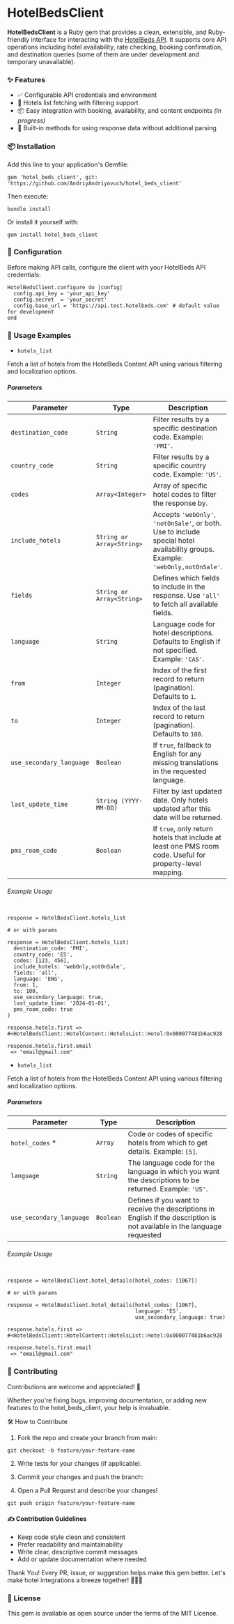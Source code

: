 # HotelBedsClient

**HotelBedsClient** is a Ruby gem that provides a clean, extensible, and Ruby-friendly interface for interacting with the [HotelBeds API](https://developer.hotelbeds.com/). It supports core API operations including hotel availability, rate checking, booking confirmation, and destination queries (some of them are under development and temporary unavailable).

### ✨ Features

- ✅ Configurable API credentials and environment
- 🏨 Hotels list fetching with filtering support
- 📦 Easy integration with booking, availability, and content endpoints *(in progress)*
- 🧩 Built-in methods for using response data without additional parsing
### 📦 Installation

Add this line to your application's Gemfile:

```
gem 'hotel_beds_client', git: 'https://github.com/AndriyAndriyovuch/hotel_beds_client'
```
Then execute:


```
bundle install
```

Or install it yourself with:


```
gem install hotel_beds_client
```

### 🔧 Configuration

Before making API calls, configure the client with your HotelBeds API credentials:


```
HotelBedsClient.configure do |config|
  config.api_key = 'your_api_key'
  config.secret  = 'your_secret'
  config.base_url = 'https://api.test.hotelbeds.com' # default value for development
end
```

### 🚀 Usage Examples

- `hotels_list`

Fetch a list of hotels from the HotelBeds Content API using various filtering and localization options.

##### Parameters
| Parameter              | Type                  | Description |
|------------------------|-----------------------|-------------|
| `destination_code`     | `String`              | Filter results by a specific destination code. Example: `'PMI'`. |
| `country_code`         | `String`              | Filter results by a specific country code. Example: `'US'`. |
| `codes`                | `Array<Integer>`      | Array of specific hotel codes to filter the response by. |
| `include_hotels`       | `String or Array<String>` | Accepts `'webOnly'`, `'notOnSale'`, or both. Use to include special hotel availability groups. Example: `'webOnly,notOnSale'`. |
| `fields`               | `String or Array<String>` | Defines which fields to include in the response. Use `'all'` to fetch all available fields. |
| `language`             | `String`              | Language code for hotel descriptions. Defaults to English if not specified. Example: `'CAS'`. |
| `from`                 | `Integer`             | Index of the first record to return (pagination). Defaults to `1`. |
| `to`                   | `Integer`             | Index of the last record to return (pagination). Defaults to `100`. |
| `use_secondary_language` | `Boolean`          | If `true`, fallback to English for any missing translations in the requested language. |
| `last_update_time`     | `String (YYYY-MM-DD)` | Filter by last updated date. Only hotels updated after this date will be returned. |
| `pms_room_code`        | `Boolean`             | If `true`, only return hotels that include at least one PMS room code. Useful for property-level mapping. |


###### Example Usage
```

response = HotelBedsClient.hotels_list

# or with params

response = HotelBedsClient.hotels_list(
  destination_code: 'PMI',
  country_code: 'ES',
  codes: [123, 456],
  include_hotels: 'webOnly,notOnSale',
  fields: 'all',
  language: 'ENG',
  from: 1,
  to: 100,
  use_secondary_language: true,
  last_update_time: '2024-01-01',
  pms_room_code: true
)

response.hotels.first =>
#<HotelBedsClient::HotelContent::HotelsList::Hotel:0x000077481b6ac928

response.hotels.first.email
 => "email@gmail.com"
 ```

- `hotels_list`

Fetch a list of hotels from the HotelBeds Content API using various filtering and localization options.

##### Parameters
| Parameter              | Type                  | Description |
|------------------------|-----------------------|-------------|
| `hotel_codes` *     | `Array`              | Code or codes of specific hotels from which to get details. Example: `[5]`. |
| `language`         | `String`              | The language code for the language in which you want the descriptions to be returned. Example: `'US'`. |
| `use_secondary_language`                | `Boolean`      | Defines if you want to receive the descriptions in English if the description is not available in the language requested |



###### Example Usage
```

response = HotelBedsClient.hotel_details(hotel_codes: [1067])

# or with params

response = HotelBedsClient.hotel_details(hotel_codes: [1067],
                                         language: 'ES',
                                         use_secondary_language: true)

response.hotels.first =>
#<HotelBedsClient::HotelContent::HotelsList::Hotel:0x000077481b6ac928

response.hotels.first.email
 => "email@gmail.com"
 ```

### 🤝 Contributing
Contributions are welcome and appreciated! 🙌

Whether you're fixing bugs, improving documentation, or adding new features to the hotel_beds_client, your help is invaluable.

🛠 How to Contribute
1. Fork the repo and create your branch from main:

`git checkout -b feature/your-feature-name`

2. Write tests for your changes (if applicable).

3. Commit your changes and push the branch:

4. Open a Pull Request and describe your changes!

`git push origin feature/your-feature-name`

#### ✍️ Contribution Guidelines

- Keep code style clean and consistent
- Prefer readability and maintainability
- Write clear, descriptive commit messages
- Add or update documentation where needed

Thank You!
Every PR, issue, or suggestion helps make this gem better. Let's make hotel integrations a breeze together! 🔨🤖🔧


### 📄 License
This gem is available as open source under the terms of the MIT License.

